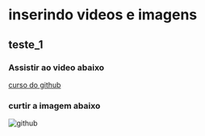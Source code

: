 # inserindo videos e imagens
## teste_1

### Assistir ao video abaixo
[curso do github](https://www.youtube.com/watch?v=FF1f4bKYhoo&list=PLbEOwbQR9lqzK14I7OOeREEIE4k6rjgIj&index=1)

### curtir a imagem abaixo
![github](https://www.google.com/url?sa=i&url=https%3A%2F%2Fwww.flaticon.com%2Fbr%2Ficone-gratis%2Flogotipo-do-github_25231&psig=AOvVaw3xNPnElJlN1GSriqBDtO6X&ust=1650152173929000&source=images&cd=vfe&ved=2ahUKEwiMyr6Cnpf3AhUgBbkGHT2lAGwQr4kDegUIARDfAQ)



